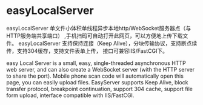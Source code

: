 # easyLocalServer

easyLocalServer 单文件小体积单线程异步本地http/WebSocket服务器点（与HTTP服务端共享端口） ,手机扫码可自动打开此网页，可以方便地上传下载文件。
easyLocalServer 支持保持连接（Keep Alive），分块传输协议，支持断点续传，支持304缓存，支持文件表单上传， 接口可兼容IIS/FastCGI下。
 
easy Local Server is a small, easy, single-threaded asynchronous HTTP web server, and can also create a WebSocket server (with the HTTP server to share the port). 
Mobile phone scan code will automatically open this page, you can easily upload files.
EasyServer supports Keep Alive, block transfer protocol, breakpoint continuation, support 304 cache, support file form upload, interface compatible with IIS/FastCGI.
